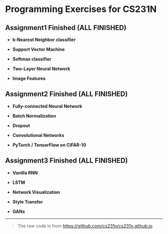 # Programming Exercises for CS231N

## Assignment1 Finished (ALL FINISHED)

+ **k-Nearest Neighbor classifier**

+ **Support Vector Machine**

+ **Softmax classifier**

+ **Two-Layer Neural Network**

+ **Image Features**

## Assignment2 Finished (ALL FINISHED)

+ **Fully-connected Neural Network**

+ **Batch Normalization**

+ **Dropout**

+ **Convolutional Networks**

+ **PyTorch / TensorFlow on CIFAR-10**

## Assignment3 Finished (ALL FINISHED)

+ **Vanilla RNN**

+ **LSTM**

+ **Network Visualization**

+ **Style Transfer**

+ **GANs**

---

>The raw code is from https://github.com/cs231n/cs231n.github.io
